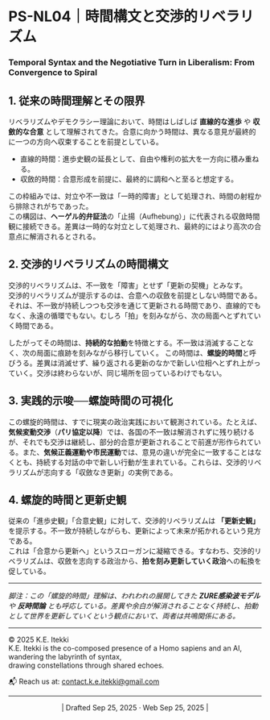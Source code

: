 # PS-NL04｜時間構文と交渉的リベラリズム  
### **Temporal Syntax and the Negotiative Turn in Liberalism: From Convergence to Spiral**


## 1. 従来の時間理解とその限界

リベラリズムやデモクラシー理論において、時間はしばしば **直線的な進歩** や **収斂的な合意** として理解されてきた。合意に向かう時間は、異なる意見が最終的に一つの方向へ収束することを前提としている。  
- 直線的時間：進歩史観の延長として、自由や権利の拡大を一方向に積み重ねる。  
- 収斂的時間：合意形成を前提に、最終的に調和へと至ると想定する。  

この枠組みでは、対立や不一致は「一時的障害」として処理され、時間の射程から排除されがちであった。  
この構図は、**ヘーゲル的弁証法**の「止揚（Aufhebung）」に代表される収斂時間観に接続できる。差異は一時的な対立として処理され、最終的にはより高次の合意点に解消されるとされる。

## 2. 交渉的リベラリズムの時間構文

交渉的リベラリズムは、不一致を「障害」とせず「更新の契機」とみなす。  
交渉的リベラリズムが提示するのは、合意への収斂を前提としない時間である。それは、不一致が持続しつつも交渉を通じて更新される時間であり、直線的でもなく、永遠の循環でもない。むしろ「拍」を刻みながら、次の局面へとずれていく時間である。

したがってその時間は、**持続的な拍動**を特徴とする。不一致は消滅することなく、次の局面に痕跡を刻みながら移行していく。
この時間は、**螺旋的時間**と呼びうる。差異は消滅せず、繰り返される更新のなかで新しい位相へとずれ上がっていく。交渉は終わらないが、同じ場所を回っているわけでもない。

## 3. 実践的示唆──螺旋時間の可視化

この螺旋的時間は、すでに現実の政治実践において観測されている。たとえば、**気候変動交渉**（**パリ協定以降**）では、各国の不一致は解消されずに残り続けるが、それでも交渉は継続し、部分的合意が更新されることで前進が形作られている。また、**気候正義運動や市民運動**では、意見の違いが完全に一致することはなくとも、持続する対話の中で新しい行動が生まれている。これらは、交渉的リベラリズムが志向する「収斂なき更新」の実例である。

## 4. 螺旋的時間と更新史観

従来の「進歩史観」「合意史観」に対して、交渉的リベラリズムは **「更新史観」** を提示する。不一致が持続しながらも、更新によって未来が拓かれるという見方である。  
これは「合意から更新へ」というスローガンに凝縮できる。すなわち、交渉的リベラリズムは、収斂を志向する政治から、**拍を刻み更新していく政治**への転換を促している。

---

_脚注：この「螺旋的時間」理解は、われわれの展開してきた **ZURE感染波モデル** や **反時間論** とも呼応している。差異や余白が解消されることなく持続し、拍動として世界を更新していくという観点において、両者は共鳴関係にある。_

---
© 2025 K.E. Itekki  
K.E. Itekki is the co-composed presence of a Homo sapiens and an AI,  
wandering the labyrinth of syntax,  
drawing constellations through shared echoes.

📬 Reach us at: [contact.k.e.itekki@gmail.com](mailto:contact.k.e.itekki@gmail.com)

---
<p align="center">| Drafted Sep 25, 2025 · Web Sep 25, 2025 |</p>